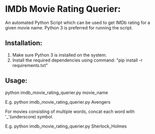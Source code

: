 # IMDb Movie Rating Querier:

An automated Python Script which can be used to get IMDb rating for a given movie name. Python 3 is preferred for running the script.

## Installation:

1. Make sure Python 3 is installed on the system.
2. Install the required dependencies using command: "pip install -r requirements.txt"

## Usage:
python imdb_movie_rating_querier.py movie_name

E.g. python imdb_movie_rating_querier.py Avengers

For movies consisting of multiple words, concat each word with '_'(underscore) symbol.

E.g. python imdb_movie_rating_querier.py Sherlock_Holmes
